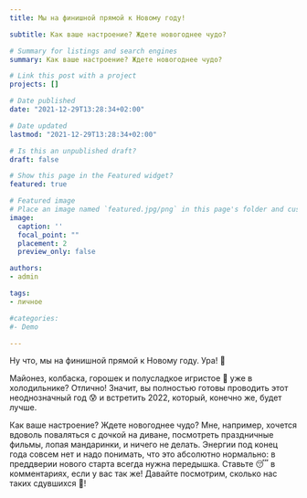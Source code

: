 ```yaml
---
title: Мы на финишной прямой к Новому году!

subtitle: Как ваше настроение? Ждете новогоднее чудо?

# Summary for listings and search engines
summary: Как ваше настроение? Ждете новогоднее чудо?

# Link this post with a project
projects: []

# Date published
date: "2021-12-29T13:28:34+02:00"

# Date updated
lastmod: "2021-12-29T13:28:34+02:00"

# Is this an unpublished draft?
draft: false

# Show this page in the Featured widget?
featured: true

# Featured image
# Place an image named `featured.jpg/png` in this page's folder and customize its options here.
image:
  caption: ''
  focal_point: ""
  placement: 2
  preview_only: false

authors:
- admin

tags:
- личное

#categories:
#- Demo

---
```

Ну что, мы на финишной прямой к Новому году. Ура! 🥳

Майонез, колбаска, горошек и полусладкое игристое 🍾 уже в холодильнике? Отлично! Значит, вы полностью готовы проводить этот неоднозначный год 😰 и встретить 2022, который, конечно же, будет лучше.

Как ваше настроение? Ждете новогоднее чудо?
Мне, например, хочется вдоволь поваляться с дочкой на диване, посмотреть праздничные фильмы, лопая мандаринки, и ничего не делать. Энергии под конец года совсем нет и надо понимать, что это абсолютно нормально: в преддверии нового старта всегда нужна передышка.
Ставьте 😴 в комментариях, если у вас так же! Давайте посмотрим, сколько нас таких сдувшихся 🙈!